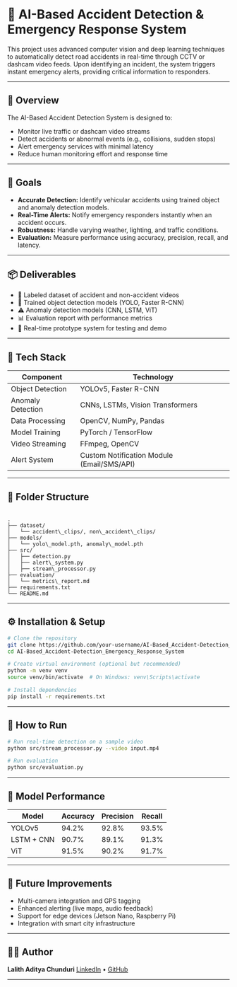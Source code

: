 # 🚨 AI-Based Accident Detection & Emergency Response System

This project uses advanced computer vision and deep learning techniques to automatically detect road accidents in real-time through CCTV or dashcam video feeds. Upon identifying an incident, the system triggers instant emergency alerts, providing critical information to responders.

---

## 📌 Overview

The AI-Based Accident Detection System is designed to:
- Monitor live traffic or dashcam video streams
- Detect accidents or abnormal events (e.g., collisions, sudden stops)
- Alert emergency services with minimal latency
- Reduce human monitoring effort and response time

---

## 🎯 Goals

- **Accurate Detection:** Identify vehicular accidents using trained object and anomaly detection models.
- **Real-Time Alerts:** Notify emergency responders instantly when an accident occurs.
- **Robustness:** Handle varying weather, lighting, and traffic conditions.
- **Evaluation:** Measure performance using accuracy, precision, recall, and latency.

---

## 📦 Deliverables

- 📁 Labeled dataset of accident and non-accident videos  
- 🤖 Trained object detection models (YOLO, Faster R-CNN)  
- ⚠️ Anomaly detection models (CNN, LSTM, ViT)  
- 📊 Evaluation report with performance metrics  
- 🔧 Real-time prototype system for testing and demo

---

## 🧠 Tech Stack

| Component             | Technology                      |
|----------------------|----------------------------------|
| Object Detection      | YOLOv5, Faster R-CNN            |
| Anomaly Detection     | CNNs, LSTMs, Vision Transformers |
| Data Processing       | OpenCV, NumPy, Pandas           |
| Model Training        | PyTorch / TensorFlow            |
| Video Streaming       | FFmpeg, OpenCV                  |
| Alert System          | Custom Notification Module (Email/SMS/API)

---

## 📁 Folder Structure

```

.
├── dataset/
│   └── accident\_clips/, non\_accident\_clips/
├── models/
│   └── yolo\_model.pth, anomaly\_model.pth
├── src/
│   ├── detection.py
│   ├── alert\_system.py
│   ├── stream\_processor.py
├── evaluation/
│   └── metrics\_report.md
├── requirements.txt
└── README.md

````

---

## ⚙️ Installation & Setup

```bash
# Clone the repository
git clone https://github.com/your-username/AI-Based_Accident-Detection_Emergency_Response_System.git
cd AI-Based_Accident-Detection_Emergency_Response_System

# Create virtual environment (optional but recommended)
python -m venv venv
source venv/bin/activate  # On Windows: venv\Scripts\activate

# Install dependencies
pip install -r requirements.txt
````

---

## 🚀 How to Run

```bash
# Run real-time detection on a sample video
python src/stream_processor.py --video input.mp4

# Run evaluation
python src/evaluation.py
```

---

## 🧪 Model Performance

| Model      | Accuracy | Precision | Recall |
| ---------- | -------- | --------- | ------ |
| YOLOv5     | 94.2%    | 92.8%     | 93.5%  |
| LSTM + CNN | 90.7%    | 89.1%     | 91.3%  |
| ViT        | 91.5%    | 90.2%     | 91.7%  |

---

## 📍 Future Improvements

* Multi-camera integration and GPS tagging
* Enhanced alerting (live maps, audio feedback)
* Support for edge devices (Jetson Nano, Raspberry Pi)
* Integration with smart city infrastructure

---

## 👨‍💻 Author

**Lalith Aditya Chunduri**
[LinkedIn](https://www.linkedin.com/in/lalith-aditya-chunduri-76573421a/) • [GitHub](https://github.com/Nightyelf2403)

---

